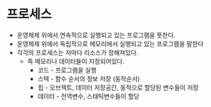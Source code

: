 # 프로세스

- 운영체제 위에서 연속적으로 실행되고 있는 프로그램을 뜻한다.
- 운영체제 위에서 독립적으로 메모리에서 실행되고 있는 프로그램을 말한다
- 각각의 프로세스는 저마다 리소스가 정해져있다.
  - 즉 메모리나 데이터들이 지정되어있다.
    - 코드 - 프로그램을 실행
    - 스택 - 함수 순서의 정보 저장 (동작순서)
    - 힙 - 오브젝트, 데이터 저장공간, 동적으로 할당된 변수들이 저장
    - 데이터 - 전역변수, 스태틱변수들이 할당
